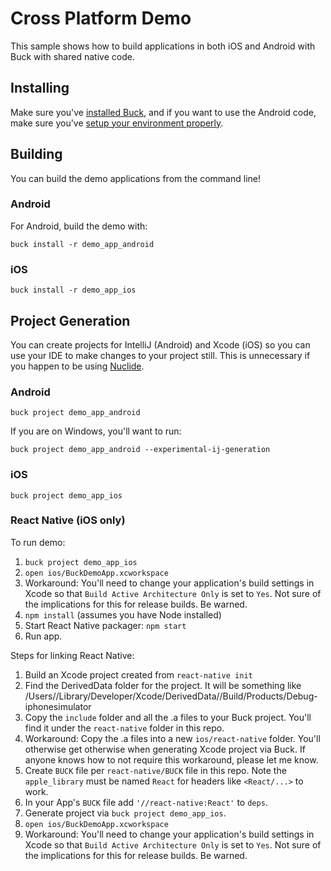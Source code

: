 # Cross Platform Demo

This sample shows how to build applications in both iOS and Android
with Buck with shared native code.

## Installing

Make sure you've [installed Buck](https://buckbuild.com/setup/install.html),
and if you want to use the Android code, make sure you've [setup your
environment properly](https://buckbuild.com/setup/install.html#locate-android-sdk).

## Building

You can build the demo applications from the command line!

### Android

For Android, build the demo with:

    buck install -r demo_app_android

### iOS

    buck install -r demo_app_ios

## Project Generation

You can create projects for IntelliJ (Android) and Xcode (iOS) so you
can use your IDE to make changes to your project still.  This is
unnecessary if you happen to be using [Nuclide](http://nuclide.io/).

### Android

    buck project demo_app_android

If you are on Windows, you'll want to run:

    buck project demo_app_android --experimental-ij-generation

### iOS

    buck project demo_app_ios

### React Native (iOS only)

To run demo:
1. `buck project demo_app_ios`
1. `open ios/BuckDemoApp.xcworkspace`
1. Workaround: You'll need to change your application's build settings in Xcode so that `Build Active Architecture Only` is set to `Yes`. Not sure of the implications for this for release builds. Be warned.
1. `npm install` (assumes you have Node installed)
1. Start React Native packager: `npm start`
1. Run app.

Steps for linking React Native:
1. Build an Xcode project created from `react-native init`
1. Find the DerivedData folder for the project. It will be something like /Users/<your-user>/Library/Developer/Xcode/DerivedData/<some-project>/Build/Products/Debug-iphonesimulator
1. Copy the `include` folder and all the .a files to your Buck project. You'll find it under the `react-native` folder in this repo.
1. Workaround: Copy the .a files into a new `ios/react-native` folder. You'll otherwise get otherwise when generating Xcode project via Buck. If anyone knows how to not require this workaround, please let me know.
1. Create `BUCK` file per `react-native/BUCK` file in this repo. Note the `apple_library` must be named `React` for headers like `<React/...>` to work.
1. In your App's `BUCK` file add `'//react-native:React'` to `deps`.
1. Generate project via `buck project demo_app_ios`.
1. `open ios/BuckDemoApp.xcworkspace`
1. Workaround: You'll need to change your application's build settings in Xcode so that `Build Active Architecture Only` is set to `Yes`. Not sure of the implications for this for release builds. Be warned.
